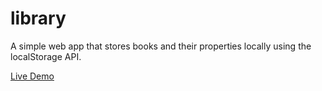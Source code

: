 # library
A simple web app that stores books and their properties locally using the localStorage API.

[Live Demo](https://gadiguibou.github.io/library/)
